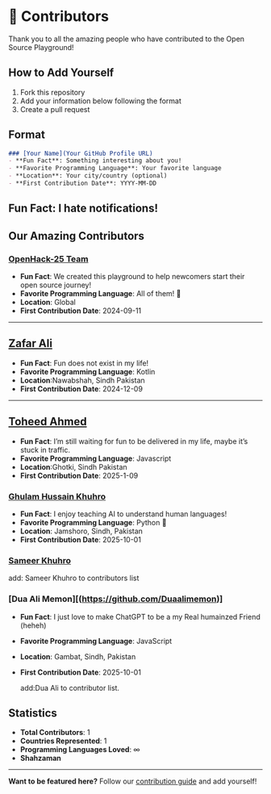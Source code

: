 # 🌟 Contributors

Thank you to all the amazing people who have contributed to the Open Source Playground! 

## How to Add Yourself

1. Fork this repository
2. Add your information below following the format
3. Create a pull request

## Format
```markdown
### [Your Name](Your GitHub Profile URL)
- **Fun Fact**: Something interesting about you!
- **Favorite Programming Language**: Your favorite language
- **Location**: Your city/country (optional)
- **First Contribution Date**: YYYY-MM-DD
```
Fun Fact: I hate notifications!
---

## Our Amazing Contributors

### [OpenHack-25 Team](https://github.com/OpenHack-25)
- **Fun Fact**: We created this playground to help newcomers start their open source journey!
- **Favorite Programming Language**: All of them! 🌈
- **Location**: Global
- **First Contribution Date**: 2024-09-11

---

  ## [Zafar Ali](https://github.com/zafar-Alee)
- **Fun Fact**: Fun does not exist in my life!
- **Favorite Programming Language**: Kotlin
- **Location**:Nawabshah, Sindh Pakistan
- **First Contribution Date**: 2024-12-09

---
  ## [Toheed Ahmed](https://github.com/Toheed-Ahmed)
- **Fun Fact**: I’m still waiting for fun to be delivered in my life, maybe it’s stuck in traffic.
- **Favorite Programming Language**: Javascript
- **Location**:Ghotki, Sindh Pakistan
- **First Contribution Date**: 2025-1-09

### [Ghulam Hussain Khuhro](https://github.com/ghulam-hussain-khuhro)
- **Fun Fact**: I enjoy teaching AI to understand human languages!
- **Favorite Programming Language**: Python 🐍
- **Location**: Jamshoro, Sindh, Pakistan
- **First Contribution Date**: 2025-10-01

### [Sameer Khuhro](https://github.com/sameerkhuhro)
add: Sameer Khuhro to contributors list

### [Dua Ali Memon][(https://github.com/Duaalimemon)]
- **Fun Fact**: I just love to make ChatGPT to be a my Real humainzed Friend (heheh)
- **Favorite Programming Language**: JavaScript 
- **Location**: Gambat, Sindh, Pakistan
- **First Contribution Date**: 2025-10-01

  add:Dua Ali to contributor list.

## Statistics

- **Total Contributors**: 1
- **Countries Represented**: 1
- **Programming Languages Loved**: ∞
- **Shahzaman**

---

**Want to be featured here?** Follow our [contribution guide](CONTRIBUTING.md) and add yourself!
